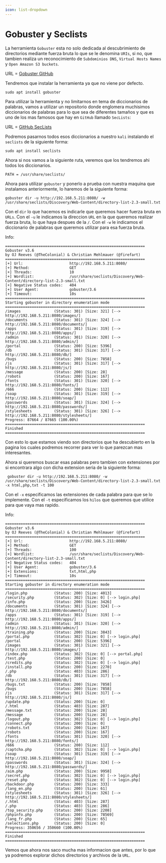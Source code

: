 ```yaml
---
icon: list-dropdown
---
```


# Gobuster y Seclists

La herramienta `Gobuster` esta no solo dedicada al descubrimiento de directorios mediante fuerza bruta lo que se le denomina `URIs`, si no, que tambien realiza un reconocimiento de `Subdominios DNS`, `Virtual Hosts Names` y `Open Amazon S3 buckets`.

URL = [Gobuster GitHub](https://github.com/OJ/gobuster)

Tendremos que instalar la herramienta ya que no viene por defecto.

```shell
sudo apt install gobuster
```

Para utilizar la herramienta y no limitarnos en tema de diccionarios de palabras, vamos a utilizar un repositorio donde englomera muchisimos diccionarios de palabras para lo que sea de diferentes tamaños y que es uno de los mas famosos que hay en `GitHub` llamado `SecLists`:

URL = [GitHub SecLists](https://github.com/danielmiessler/SecLists)

Podremos pasarnos todos esos diccionarios a nuestro `kali` instalando el `seclists` de la siguiente forma:

```shell
sudo apt install seclists
```

Ahora si nos vamos a la siguiente ruta, veremos que los tendremos ahi todos los diccionarios.

```
PATH = /usr/share/seclists/
```

Ahora para utilizar `gobuster` y ponerlo a prueba con nuestra maquina que instalamos anteriormente, lo haremos de la siguiente forma:

```shell
gobuster dir -u http://192.168.5.211:8080/ -w /usr/share/seclists/Discovery/Web-Content/directory-list-2.3-small.txt
```

Con el `dir` lo que hacemos es indicarle que queremos hacer fuerza bruta en `URLs`. Con el `-u` le indicamos la direccion `URL` en la que queremos realizar fuerza bruta, lo que haya despues de la `/`. Con el `-w` le indicamos el diccionario de palabras que queremos utilizar para esa fuerza bruta.

Info:

```
===============================================================
Gobuster v3.6
by OJ Reeves (@TheColonial) & Christian Mehlmauer (@firefart)
===============================================================
[+] Url:                     http://192.168.5.211:8080/
[+] Method:                  GET
[+] Threads:                 10
[+] Wordlist:                /usr/share/seclists/Discovery/Web-Content/directory-list-2.3-small.txt
[+] Negative Status codes:   404
[+] User Agent:              gobuster/3.6
[+] Timeout:                 10s
===============================================================
Starting gobuster in directory enumeration mode
===============================================================
/images               (Status: 301) [Size: 321] [--> http://192.168.5.211:8080/images/]
/documents            (Status: 301) [Size: 324] [--> http://192.168.5.211:8080/documents/]
/apps                 (Status: 301) [Size: 319] [--> http://192.168.5.211:8080/apps/]
/admin                (Status: 301) [Size: 320] [--> http://192.168.5.211:8080/admin/]
/portal               (Status: 200) [Size: 5396]
/db                   (Status: 301) [Size: 317] [--> http://192.168.5.211:8080/db/]
/bugs                 (Status: 200) [Size: 7858]
/js                   (Status: 301) [Size: 317] [--> http://192.168.5.211:8080/js/]
/message              (Status: 200) [Size: 28]
/robots               (Status: 200) [Size: 167]
/fonts                (Status: 301) [Size: 320] [--> http://192.168.5.211:8080/fonts/]
/666                  (Status: 200) [Size: 112]
/soap                 (Status: 301) [Size: 319] [--> http://192.168.5.211:8080/soap/]
/passwords            (Status: 301) [Size: 324] [--> http://192.168.5.211:8080/passwords/]
/stylesheets          (Status: 301) [Size: 326] [--> http://192.168.5.211:8080/stylesheets/]
Progress: 87664 / 87665 (100.00%)
===============================================================
Finished
===============================================================
```

Con esto lo que estamos viendo son directorios que ha descubierto en la pagina los cuales podremos recorrer para ver lo que parezcan mas interesantes.

Ahora si queremos buscar esas palabras pero tambien con extensiones por si encontrara algo con dicha extension seria de la siguiente forma:

```shell
 gobuster dir -u http://192.168.5.211:8080/ -w /usr/share/seclists/Discovery/Web-Content/directory-list-2.3-small.txt -x html,php,txt -t 100
```

Con el `-x` especificamos las extensiones de cada palabra para que se lo implemente. Con el `-t` especificamos los `hilos` que queremos que utilice para que vaya mas rapido.

Info:

```
===============================================================
Gobuster v3.6
by OJ Reeves (@TheColonial) & Christian Mehlmauer (@firefart)
===============================================================
[+] Url:                     http://192.168.5.211:8080/
[+] Method:                  GET
[+] Threads:                 100
[+] Wordlist:                /usr/share/seclists/Discovery/Web-Content/directory-list-2.3-small.txt
[+] Negative Status codes:   404
[+] User Agent:              gobuster/3.6
[+] Extensions:              txt,html,php
[+] Timeout:                 10s
===============================================================
Starting gobuster in directory enumeration mode
===============================================================
/login.php            (Status: 200) [Size: 4013]
/security.php         (Status: 302) [Size: 0] [--> login.php]
/info.php             (Status: 200) [Size: 3426]
/documents            (Status: 301) [Size: 324] [--> http://192.168.5.211:8080/documents/]
/apps                 (Status: 301) [Size: 319] [--> http://192.168.5.211:8080/apps/]
/admin                (Status: 301) [Size: 320] [--> http://192.168.5.211:8080/admin/]
/training.php         (Status: 200) [Size: 3843]
/portal.php           (Status: 302) [Size: 0] [--> login.php]
/portal               (Status: 200) [Size: 5396]
/images               (Status: 301) [Size: 321] [--> http://192.168.5.211:8080/images/]
/index.php            (Status: 302) [Size: 0] [--> portal.php]
/test.php             (Status: 200) [Size: 0]
/credits.php          (Status: 302) [Size: 0] [--> login.php]
/install.php          (Status: 200) [Size: 2270]
/.php                 (Status: 403) [Size: 286]
/db                   (Status: 301) [Size: 317] [--> http://192.168.5.211:8080/db/]
/bugs.txt             (Status: 200) [Size: 7858]
/bugs                 (Status: 200) [Size: 7858]
/js                   (Status: 301) [Size: 317] [--> http://192.168.5.211:8080/js/]
/update.php           (Status: 200) [Size: 0]
/.html                (Status: 403) [Size: 287]
/message.txt          (Status: 200) [Size: 28]
/message              (Status: 200) [Size: 28]
/logout.php           (Status: 302) [Size: 0] [--> login.php]
/connect.php          (Status: 200) [Size: 0]
/robots.txt           (Status: 200) [Size: 167]
/robots               (Status: 200) [Size: 167]
/fonts                (Status: 301) [Size: 320] [--> http://192.168.5.211:8080/fonts/]
/666                  (Status: 200) [Size: 112]
/captcha.php          (Status: 302) [Size: 0] [--> login.php]
/soap                 (Status: 301) [Size: 319] [--> http://192.168.5.211:8080/soap/]
/passwords            (Status: 301) [Size: 324] [--> http://192.168.5.211:8080/passwords/]
/aim.php              (Status: 200) [Size: 9958]
/secret.php           (Status: 302) [Size: 0] [--> login.php]
/reset.php            (Status: 302) [Size: 0] [--> login.php]
/backdoor.php         (Status: 200) [Size: 333]
/lang_en.php          (Status: 200) [Size: 61]
/stylesheets          (Status: 301) [Size: 326] [--> http://192.168.5.211:8080/stylesheets/]
/.html                (Status: 403) [Size: 287]
/.php                 (Status: 403) [Size: 286]
/top_security.php     (Status: 200) [Size: 2208]
/phpinfo.php          (Status: 200) [Size: 78569]
/lang_fr.php          (Status: 200) [Size: 65]
/selections.php       (Status: 200) [Size: 0]
Progress: 350656 / 350660 (100.00%)
===============================================================
Finished
===============================================================
```

Vemos que ahora nos saco mucha mas informacion que antes, por lo que ya podremos explorar dichos directorios y archivos de la `URL`.
